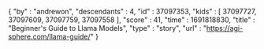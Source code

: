 {
  "by" : "andrewon",
  "descendants" : 4,
  "id" : 37097353,
  "kids" : [ 37097727, 37097609, 37097759, 37097558 ],
  "score" : 41,
  "time" : 1691818830,
  "title" : "Beginner's Guide to Llama Models",
  "type" : "story",
  "url" : "https://agi-sphere.com/llama-guide/"
}

